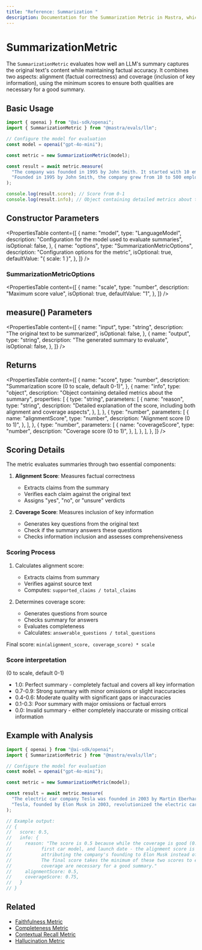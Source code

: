 ```yaml
---
title: "Reference: Summarization "
description: Documentation for the Summarization Metric in Mastra, which evaluates the quality of LLM-generated summaries for content and factual accuracy.
---
```



# SummarizationMetric

<ScorerCallout />

The `SummarizationMetric` evaluates how well an LLM's summary captures the original text's content while maintaining factual accuracy. It combines two aspects: alignment (factual correctness) and coverage (inclusion of key information), using the minimum scores to ensure both qualities are necessary for a good summary.

## Basic Usage

```typescript
import { openai } from "@ai-sdk/openai";
import { SummarizationMetric } from "@mastra/evals/llm";

// Configure the model for evaluation
const model = openai("gpt-4o-mini");

const metric = new SummarizationMetric(model);

const result = await metric.measure(
  "The company was founded in 1995 by John Smith. It started with 10 employees and grew to 500 by 2020. The company is based in Seattle.",
  "Founded in 1995 by John Smith, the company grew from 10 to 500 employees by 2020.",
);

console.log(result.score); // Score from 0-1
console.log(result.info); // Object containing detailed metrics about the summary
```

## Constructor Parameters

<PropertiesTable
  content={[
    {
      name: "model",
      type: "LanguageModel",
      description: "Configuration for the model used to evaluate summaries",
      isOptional: false,
    },
    {
      name: "options",
      type: "SummarizationMetricOptions",
      description: "Configuration options for the metric",
      isOptional: true,
      defaultValue: "{ scale: 1 }",
    },
  ]}
/>

### SummarizationMetricOptions

<PropertiesTable
  content={[
    {
      name: "scale",
      type: "number",
      description: "Maximum score value",
      isOptional: true,
      defaultValue: "1",
    },
  ]}
/>

## measure() Parameters

<PropertiesTable
  content={[
    {
      name: "input",
      type: "string",
      description: "The original text to be summarized",
      isOptional: false,
    },
    {
      name: "output",
      type: "string",
      description: "The generated summary to evaluate",
      isOptional: false,
    },
  ]}
/>

## Returns

<PropertiesTable
  content={[
    {
      name: "score",
      type: "number",
      description: "Summarization score (0 to scale, default 0-1)",
    },
    {
      name: "info",
      type: "object",
      description: "Object containing detailed metrics about the summary",
      properties: [
        {
          type: "string",
          parameters: [
            {
              name: "reason",
              type: "string",
              description:
                "Detailed explanation of the score, including both alignment and coverage aspects",
            },
          ],
        },
        {
          type: "number",
          parameters: [
            {
              name: "alignmentScore",
              type: "number",
              description: "Alignment score (0 to 1)",
            },
          ],
        },
        {
          type: "number",
          parameters: [
            {
              name: "coverageScore",
              type: "number",
              description: "Coverage score (0 to 1)",
            },
          ],
        },
      ],
    },
  ]}
/>

## Scoring Details

The metric evaluates summaries through two essential components:

1. **Alignment Score**: Measures factual correctness

   - Extracts claims from the summary
   - Verifies each claim against the original text
   - Assigns "yes", "no", or "unsure" verdicts

2. **Coverage Score**: Measures inclusion of key information
   - Generates key questions from the original text
   - Check if the summary answers these questions
   - Checks information inclusion and assesses comprehensiveness

### Scoring Process

1. Calculates alignment score:

   - Extracts claims from summary
   - Verifies against source text
   - Computes: `supported_claims / total_claims`

2. Determines coverage score:
   - Generates questions from source
   - Checks summary for answers
   - Evaluates completeness
   - Calculates: `answerable_questions / total_questions`

Final score: `min(alignment_score, coverage_score) * scale`

### Score interpretation

(0 to scale, default 0-1)

- 1.0: Perfect summary - completely factual and covers all key information
- 0.7-0.9: Strong summary with minor omissions or slight inaccuracies
- 0.4-0.6: Moderate quality with significant gaps or inaccuracies
- 0.1-0.3: Poor summary with major omissions or factual errors
- 0.0: Invalid summary - either completely inaccurate or missing critical information

## Example with Analysis

```typescript
import { openai } from "@ai-sdk/openai";
import { SummarizationMetric } from "@mastra/evals/llm";

// Configure the model for evaluation
const model = openai("gpt-4o-mini");

const metric = new SummarizationMetric(model);

const result = await metric.measure(
  "The electric car company Tesla was founded in 2003 by Martin Eberhard and Marc Tarpenning. Elon Musk joined in 2004 as the largest investor and became CEO in 2008. The company's first car, the Roadster, was launched in 2008.",
  "Tesla, founded by Elon Musk in 2003, revolutionized the electric car industry starting with the Roadster in 2008.",
);

// Example output:
// {
//   score: 0.5,
//   info: {
//     reason: "The score is 0.5 because while the coverage is good (0.75) - mentioning the founding year,
//           first car model, and launch date - the alignment score is lower (0.5) due to incorrectly
//           attributing the company's founding to Elon Musk instead of Martin Eberhard and Marc Tarpenning.
//           The final score takes the minimum of these two scores to ensure both factual accuracy and
//           coverage are necessary for a good summary."
//     alignmentScore: 0.5,
//     coverageScore: 0.75,
//   }
// }
```

## Related

- [Faithfulness Metric](./faithfulness)
- [Completeness Metric](./completeness)
- [Contextual Recall Metric](./contextual-recall)
- [Hallucination Metric](./hallucination)
